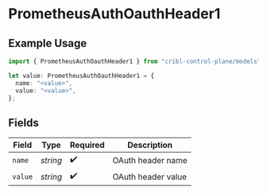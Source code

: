 # PrometheusAuthOauthHeader1

## Example Usage

```typescript
import { PrometheusAuthOauthHeader1 } from "cribl-control-plane/models";

let value: PrometheusAuthOauthHeader1 = {
  name: "<value>",
  value: "<value>",
};
```

## Fields

| Field              | Type               | Required           | Description        |
| ------------------ | ------------------ | ------------------ | ------------------ |
| `name`             | *string*           | :heavy_check_mark: | OAuth header name  |
| `value`            | *string*           | :heavy_check_mark: | OAuth header value |